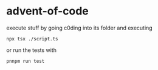 # advent-of-code

execute stuff by going c0ding into its folder and executing

```shell
npx tsx ./script.ts
```

or run the tests with

```shell
pnnpm run test
```

